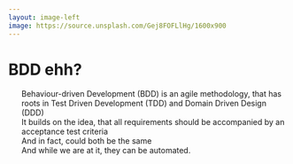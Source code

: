 ```yaml
---
layout: image-left
image: https://source.unsplash.com/Gej8FOFLlHg/1600x900
---
```


# BDD ehh?

<v-clicks>

- <uim-arrow-circle-right class="inline" /> Behaviour-driven Development (BDD) is an agile methodology, that has roots in Test Driven Development (TDD) and Domain Driven Design (DDD)
- <uim-arrow-circle-right class="inline" /> It builds on the idea, that all requirements should be accompanied by an acceptance test criteria
- <uim-arrow-circle-right class="inline" /> And in fact, could both be the same
- <uim-arrow-circle-right class="inline" /> And while we are at it, they can be automated.

</v-clicks>

<style>
.inline {
  display:inline;
}
ul {
    list-style: none;
}
</style>